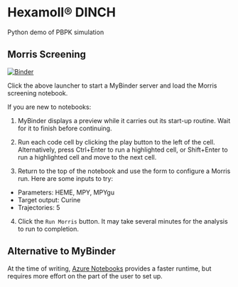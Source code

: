 # Hexamoll® DINCH
Python demo of PBPK simulation

## Morris Screening
[![Binder](https://mybinder.org/badge.svg)](https://mybinder.org/v2/gh/hse/PyHexamollDINCH/master?filepath=morris.ipynb)

Click the above launcher to start a MyBinder server and load the Morris screening notebook.

If you are new to notebooks:

1. MyBinder displays a preview while it carries out its start-up routine. Wait for it to finish before continuing.

2. Run each code cell by clicking the play button to the left of the cell. Alternatively, press Ctrl+Enter to run a highlighted cell, or Shift+Enter to run a highlighted cell and move to the next cell.

3. Return to the top of the notebook and use the form to configure a Morris run. Here are some inputs to try:

  * Parameters: HEME, MPY, MPYgu
  * Target output: Curine
  * Trajectories: 5
  
4. Click the ```Run Morris``` button. It may take several minutes for the analysis to run to completion.

## Alternative to MyBinder

At the time of writing, [Azure Notebooks](https://notebooks.azure.com/) provides a faster runtime, but requires more effort on the part of the user to set up.
